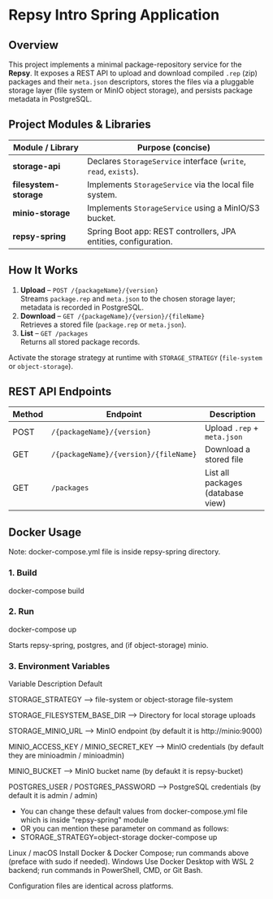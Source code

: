 # Repsy Intro Spring Application

## Overview
This project implements a minimal package-repository service for the **Repsy**.
It exposes a REST API to upload and download compiled `.rep` (zip) packages and their `meta.json` descriptors, stores the files via a pluggable storage layer (file system or MinIO object storage), and persists package metadata in PostgreSQL.

## Project Modules & Libraries
| Module / Library       | Purpose (concise)                                               |
|------------------------|-----------------------------------------------------------------|
| **storage-api**        | Declares `StorageService` interface (`write`, `read`, `exists`).|
| **filesystem-storage** | Implements `StorageService` via the local file system.          |
| **minio-storage**      | Implements `StorageService` using a MinIO/S3 bucket.            |
| **repsy-spring**       | Spring Boot app: REST controllers, JPA entities, configuration. |

## How It Works
1. **Upload** – `POST /{packageName}/{version}`  
   Streams `package.rep` and `meta.json` to the chosen storage layer; metadata is recorded in PostgreSQL.  
2. **Download** – `GET /{packageName}/{version}/{fileName}`  
   Retrieves a stored file (`package.rep` or `meta.json`).  
3. **List** – `GET /packages`  
   Returns all stored package records.

Activate the storage strategy at runtime with `STORAGE_STRATEGY` (`file-system` or `object-storage`).

## REST API Endpoints
| Method | Endpoint                                   | Description                       |
|--------|--------------------------------------------|-----------------------------------|
| POST   | `/{packageName}/{version}`                 | Upload `.rep` + `meta.json`       |
| GET    | `/{packageName}/{version}/{fileName}`      | Download a stored file            |
| GET    | `/packages`                                | List all packages (database view) |

## Docker Usage
Note: docker-compose.yml file is inside repsy-spring directory.

### 1. Build
docker-compose build


### 2. Run
docker-compose up

Starts repsy-spring, postgres, and (if object-storage) minio.

### 3. Environment Variables
Variable	Description	Default

STORAGE_STRATEGY	--> file-system or object-storage	file-system

STORAGE_FILESYSTEM_BASE_DIR	--> Directory for local storage	uploads

STORAGE_MINIO_URL	--> MinIO endpoint	(by default it is http://minio:9000)

MINIO_ACCESS_KEY / MINIO_SECRET_KEY -->	MinIO credentials	(by default they are minioadmin / minioadmin)

MINIO_BUCKET	--> MinIO bucket name	(by defaukt it is repsy-bucket)

POSTGRES_USER / POSTGRES_PASSWORD	--> PostgreSQL credentials	(by default it is admin / admin)

 - You can change these default values from docker-compose.yml file which is inside "repsy-spring" module
 - OR you can mention these parameter on command as follows:
 - STORAGE_STRATEGY=object-storage docker-compose up

Linux / macOS	Install Docker & Docker Compose; run commands above (preface with sudo if needed).
Windows	Use Docker Desktop with WSL 2 backend; run commands in PowerShell, CMD, or Git Bash.

Configuration files are identical across platforms.

